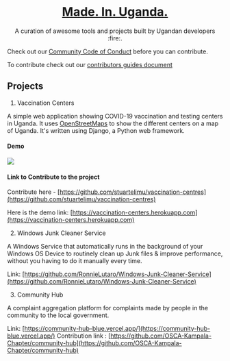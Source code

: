 <h1 align="center">
  <a href="#">
    Made. In. Uganda.
  </a>
</h1>
<p align="center">A curation of awesome tools and projects built by Ugandan developers :fire:.</p>

Check out our [Community Code of Conduct](https://github.com/oscakampala/made-in-uganda.git) before you can contribute.

To contribute check out our [contributors guides document](https://github.com/oscakampala/made-in-uganda/blob/main/CONTRIBUTING.md)

## Projects

1.  Vaccination Centers

A simple web application showing COVID-19 vaccination and testing centers in Uganda. It uses [OpenStreetMaps](https://openstreetmap.org/) to show the different centers on a map of Uganda. It's written using Django, a Python web framework.

#### Demo

![](https://github.com/stuartelimu/vaccination-centres/blob/master/docs/screenshot.png)

#### Link to Contribute to the project

Contribute here - [https://github.com/stuartelimu/vaccination-centres](https://github.com/stuartelimu/vaccination-centres)

Here is the demo link: [https://vaccination-centers.herokuapp.com](https://vaccination-centers.herokuapp.com)

2. Windows Junk Cleaner Service

A Windows Service that automatically runs in the background of your Windows OS Device to routinely clean up Junk files & improve performance, without you having to do it manually every time.

Link: [https://github.com/RonnieLutaro/Windows-Junk-Cleaner-Service](https://github.com/RonnieLutaro/Windows-Junk-Cleaner-Service)

3. Community Hub

A complaint aggregation platform for complaints made by people in the community to the local government.

Link: [https://community-hub-blue.vercel.app/](https://community-hub-blue.vercel.app/)
Contribution link : [https://github.com/OSCA-Kampala-Chapter/community-hub](https://github.com/OSCA-Kampala-Chapter/community-hub)
